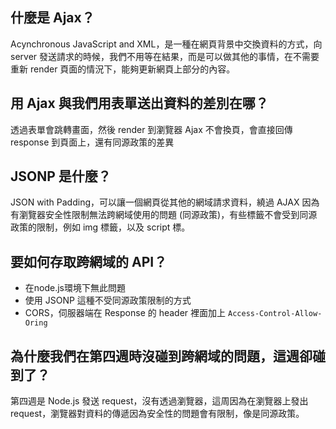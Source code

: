 ## 什麼是 Ajax？

Acynchronous JavaScript and XML，是一種在網頁背景中交換資料的方式，向 server 發送請求的時候，我們不用等在結果，而是可以做其他的事情，在不需要重新 render 頁面的情況下，能夠更新網頁上部分的內容。

## 用 Ajax 與我們用表單送出資料的差別在哪？

透過表單會跳轉畫面，然後 render 到瀏覽器
Ajax 不會換頁，會直接回傳 response 到頁面上，還有同源政策的差異

## JSONP 是什麼？

JSON with Padding，可以讓一個網頁從其他的網域請求資料，繞過 AJAX 因為有瀏覽器安全性限制無法跨網域使用的問題 (同源政策)，有些標籤不會受到同源政策的限制，例如 img 標籤，以及 script 標。

## 要如何存取跨網域的 API？

- 在node.js環境下無此問題
- 使用 JSONP 這種不受同源政策限制的方式
- CORS，伺服器端在 Response 的 header 裡面加上 `Access-Control-Allow-Oring`


## 為什麼我們在第四週時沒碰到跨網域的問題，這週卻碰到了？

第四週是 Node.js 發送 request，沒有透過瀏覽器，這周因為在瀏覽器上發出 request，瀏覽器對資料的傳遞因為安全性的問題會有限制，像是同源政策。
